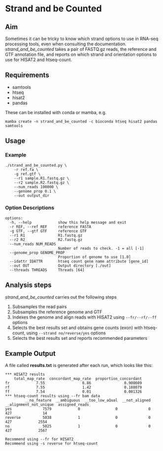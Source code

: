 # Strand and be Counted
## Aim
Sometimes it can be tricky to know which strand options to use in RNA-seq processing tools, even when consulting the documentation. *strand_and_be_counted* takes a pair of FASTQ.gz reads, the reference and GTF annotation file, and reports on which strand and orientation options to use for HISAT2 and htseq-count.

## Requirements
* samtools
* htseq
* hisat2
* pandas

These can be installed with conda or mamba, e.g.

```mamba create -n strand_and_be_counted -c bioconda htseq hisat2 pandas samtools```

## Usage

### Example
```
./strand_and_be_counted.py \
    -r ref.fa \
    -g ref.gtf \
    --r1 sample.R1.fastq.gz \
    --r2 sample.R2.fastq.gz \
    --num_reads 100000 \
    --genome_prop 0.1 \
    --out output_dir
```

### Option Descriptions
```
options:
  -h, --help            show this help message and exit
  -r REF, --ref REF     reference FASTA
  -g GTF, --gtf GTF     reference GTF
  --r1 R1               R1.fastq.gz
  --r2 R2               R2.fastq.gz
  --num_reads NUM_READS
                        Number of reads to check. -1 = all [-1]
  --genome_prop GENOME_PROP
                        Proportion of genome to use [1.0]
  --idattr IDATTR       htseq count gene name attribute [gene_id]
  --out OUT             Output directory [./out]
  --threads THREADS     Threads [64]
```

## Analysis steps
*strand_and_be_counted* carries out the following steps
1. Subsamples the read pairs
2. Subsamples the reference genome and GTF
3. Indexes the genome and align reads with HISAT2 using ```--fr/--rf/--ff``` options
4. Selects the best results set and obtains gene counts (exon) with htseq-count, using ```--strand no/reverse/yes``` options
5. Selects the best results set and reports recommended parameters

## Example Output
A file called **results.txt** is generated after each run, which looks like this:
```
*** HISAT2 results
    total_map_rate  concordant_map_rate  proportion_concordant
fr            7.55                 6.86               0.908609
rf            7.55                 1.42               0.188079
ff            7.54                 0.01               0.001326
*** htseq-count results using --fr bam data
         __no_feature  __ambiguous  __too_low_aQual  __not_aligned  __alignment_not_unique  assigned_reads
yes              7579            0                0              0                     427              14
reverse          5038            1                0              0                     427            2554
no               5025            1                0              0                     427            2567

Recommend using --fr for HISAT2
Recommend using -s reverse for htseq-count
```

